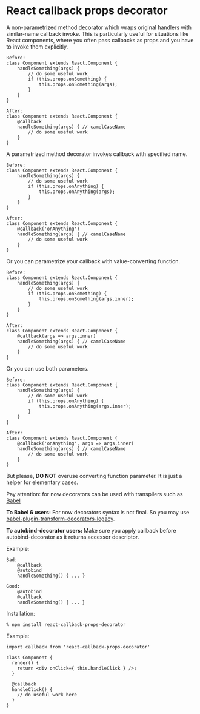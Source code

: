 # React callback props decorator

A non-parametrized method decorator which wraps original handlers with similar-name callback invoke.
This is particularly useful for situations like React components, where
you often pass callbacks as props and you have to invoke them explicitly.
```
Before:
class Component extends React.Component {
    handleSomething(args) {
        // do some useful work
        if (this.props.onSomething) {
            this.props.onSomething(args);
        }
    }
}

After:
class Component extends React.Component {
    @callback
    handleSomething(args) { // camelCaseName
        // do some useful work
    }
}
```

A parametrized method decorator invokes callback with specified name.
```
Before:
class Component extends React.Component {
    handleSomething(args) {
        // do some useful work
        if (this.props.onAnything) {
            this.props.onAnything(args);
        }
    }
}

After:
class Component extends React.Component {
    @callback('onAnything')
    handleSomething(args) { // camelCaseName
        // do some useful work
    }
}
```

Or you can parametrize your callback with value-converting function.
```
Before:
class Component extends React.Component {
    handleSomething(args) {
        // do some useful work
        if (this.props.onSomething) {
            this.props.onSomething(args.inner);
        }
    }
}

After:
class Component extends React.Component {
    @callback(args => args.inner)
    handleSomething(args) { // camelCaseName
        // do some useful work
    }
}
```

Or you can use both parameters.
```
Before:
class Component extends React.Component {
    handleSomething(args) {
        // do some useful work
        if (this.props.onAnything) {
            this.props.onAnything(args.inner);
        }
    }
}

After:
class Component extends React.Component {
    @callback('onAnything', args => args.inner)
    handleSomething(args) { // camelCaseName
        // do some useful work
    }
}
```

But please, **DO NOT** overuse converting function parameter. It is just a helper for elementary cases.

Pay attention: for now decorators can be used with transpilers such as [Babel](http://babeljs.io)

**To Babel 6 users:**
For now decorators syntax is not final. So you may use [babel-plugin-transform-decorators-legacy](https://github.com/loganfsmyth/babel-plugin-transform-decorators-legacy).

**To autobind-decorator users:**
Make sure you apply callback before autobind-decorator as it returns accessor descriptor.

Example:
```
Bad:
    @callback
    @autobind
    handleSomething() { ... }

Good:
    @autobind
    @callback
    handleSomething() { ... }
```

Installation:

    % npm install react-callback-props-decorator

Example:

    import callback from 'react-callback-props-decorator'

    class Component {
      render() {
        return <div onClick={ this.handleClick } />;
      }

      @callback
      handleClick() {
        // do useful work here
      }
    }
